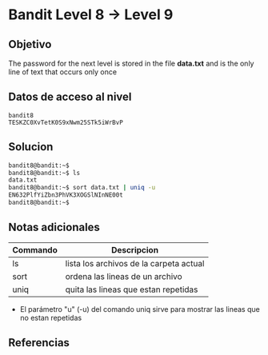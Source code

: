# Bandit Level 8 → Level 9

## Objetivo
The password for the next level is stored in the file **data.txt** and is the only line of text that occurs only once
## Datos de acceso al nivel
```
bandit8
TESKZC0XvTetK0S9xNwm25STk5iWrBvP
```
## Solucion
```bash
bandit8@bandit:~$ 
bandit8@bandit:~$ ls
data.txt
bandit8@bandit:~$ sort data.txt | uniq -u
EN632PlfYiZbn3PhVK3XOGSlNInNE00t
bandit8@bandit:~$
```
## Notas adicionales
|Commando| Descripcion|
|-----------|-------------|
|ls| lista los archivos de la carpeta actual|
|sort| ordena las lineas de un archivo |
|uniq | quita las lineas que estan repetidas|
* El parámetro "u" (-u) del comando uniq sirve para mostrar las lineas que no estan repetidas

## Referencias